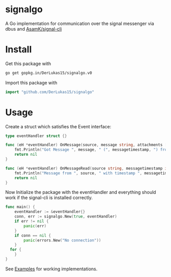 # signalgo
A Go implementation for communication over the signal messenger via dbus and [AsamK/signal-cli](https://github.com/AsamK/signal-cli)

# Install

Get this package with
```bash
go get gopkg.in/DerLukas15/signalgo.v0
```

Import this package with

```go
import "github.com/DerLukas15/signalgo"
```

# Usage

Create a struct which satisfies the Event interface:

```go
type eventHandler struct {}

func (eH *eventHandler) OnMessage(source, message string, attachments []string, messagetimestamp int64) error {
	fmt.Println("Got Message ", message, " (", messagetimestamp, ") from ", source, " with attachments ", attachments)
	return nil
}

func (eH *eventHandler) OnMessageRead(source string, messagetimestamp int64) error {
	fmt.Println("Message from ", source, " with timestamp ", messagetimestamp, " has been received")
	return nil
}
```

Now Initialize the package with the eventHandler and everything should work if the signal-cli is installed correctly.
```go
func main() {
	eventHandler := &eventHandler{}
	conn, err := signalgo.New(true, eventHandler)
	if err != nil {
		panic(err)
	}
	if conn == nil {
		panic(errors.New("No connection"))
	}
  for {
	}
}
```

See [Examples](_examples) for working implementations.
